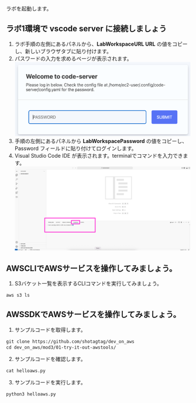
ラボを起動します。

## ラボ1環境で vscode server に接続しましょう

1. ラボ手順の左側にあるパネルから、**LabWorkspaceURL URL** の値をコピーし、新しいブラウザタブに貼り付けます。
1. パスワードの入力を求めるページが表示されます。
![alt text](image-1.png)
1. 手順の左側にあるパネルから **LabWorkspacePassword** の値をコピーし、Password フィールドに貼り付けてログインします。 
1. Visual Studio Code IDE が表示されます。terminalでコマンドを入力できます。
![alt text](image-2.png)

## AWSCLIでAWSサービスを操作してみましょう。

1. S3バケット一覧を表示するCLIコマンドを実行してみましょう。
```
aws s3 ls
```

## AWSSDKでAWSサービスを操作してみましょう。

1. サンプルコードを取得します。
```
git clone https://github.com/shotagtag/dev_on_aws
cd dev_on_aws/mod3/01-try-it-out-awstools/
```

2. サンプルコードを確認します。
```
cat helloaws.py
```

3. サンプルコードを実行します。
```
python3 helloaws.py
```

